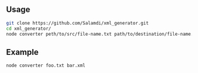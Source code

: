 ## Usage
```bash
git clone https://github.com/Salamdi/xml_generator.git
cd xml_generator/
node converter peth/to/src/file-name.txt path/to/destination/file-name.xml
```

## Example
```bash
node converter foo.txt bar.xml
```